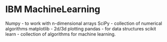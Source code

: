 # IBM MachineLearning
Numpy - to work with n-dimensional arrays
SciPy - collection of numerical algorithms
matplotlib - 2d/3d plotting
pandas - for data structures
scikit learn - collection of algorithms for machine learning. 

